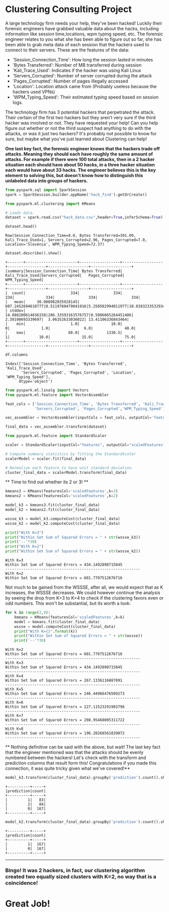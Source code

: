 # Clustering Consulting Project

A large technology firm needs your help, they've been hacked! Luckily their forensic engineers have grabbed valuable data about the hacks, including information like session time,locations, wpm typing speed, etc. The forensic engineer relates to you what she has been able to figure out so far, she has been able to grab meta data of each session that the hackers used to connect to their servers. These are the features of the data:

* 'Session_Connection_Time': How long the session lasted in minutes
* 'Bytes Transferred': Number of MB transferred during session
* 'Kali_Trace_Used': Indicates if the hacker was using Kali Linux
* 'Servers_Corrupted': Number of server corrupted during the attack
* 'Pages_Corrupted': Number of pages illegally accessed
* 'Location': Location attack came from (Probably useless because the hackers used VPNs)
* 'WPM_Typing_Speed': Their estimated typing speed based on session logs.


The technology firm has 3 potential hackers that perpetrated the attack. Their certain of the first two hackers but they aren't very sure if the third hacker was involved or not. They have requested your help! Can you help figure out whether or not the third suspect had anything to do with the attacks, or was it just two hackers? It's probably not possible to know for sure, but maybe what you've just learned about Clustering can help!

**One last key fact, the forensic engineer knows that the hackers trade off attacks. Meaning they should each have roughly the same amount of attacks. For example if there were 100 total attacks, then in a 2 hacker situation each should have about 50 hacks, in a three hacker situation each would have about 33 hacks. The engineer believes this is the key element to solving this, but doesn't know how to distinguish this unlabeled data into groups of hackers.**


```python
from pyspark.sql import SparkSession
spark = SparkSession.builder.appName('hack_find').getOrCreate()
```


```python
from pyspark.ml.clustering import KMeans

# Loads data.
dataset = spark.read.csv("hack_data.csv",header=True,inferSchema=True)
```


```python
dataset.head()
```




    Row(Session_Connection_Time=8.0, Bytes Transferred=391.09, Kali_Trace_Used=1, Servers_Corrupted=2.96, Pages_Corrupted=7.0, Location='Slovenia', WPM_Typing_Speed=72.37)




```python
dataset.describe().show()
```

    +-------+-----------------------+------------------+------------------+-----------------+------------------+------------------+
    |summary|Session_Connection_Time| Bytes Transferred|   Kali_Trace_Used|Servers_Corrupted|   Pages_Corrupted|  WPM_Typing_Speed|
    +-------+-----------------------+------------------+------------------+-----------------+------------------+------------------+
    |  count|                    334|               334|               334|              334|               334|               334|
    |   mean|     30.008982035928145| 607.2452694610777|0.5119760479041916|5.258502994011977|10.838323353293413|57.342395209580864|
    | stddev|     14.088200614636158|286.33593163576757|0.5006065264451406| 2.30190693339697|  3.06352633036022| 13.41106336843464|
    |    min|                    1.0|              10.0|                 0|              1.0|               6.0|              40.0|
    |    max|                   60.0|            1330.5|                 1|             10.0|              15.0|              75.0|
    +-------+-----------------------+------------------+------------------+-----------------+------------------+------------------+
    
    


```python
df.columns
```




    Index(['Session_Connection_Time', 'Bytes Transferred', 'Kali_Trace_Used',
           'Servers_Corrupted', 'Pages_Corrupted', 'Location', 'WPM_Typing_Speed'],
          dtype='object')




```python
from pyspark.ml.linalg import Vectors
from pyspark.ml.feature import VectorAssembler
```


```python
feat_cols = ['Session_Connection_Time', 'Bytes Transferred', 'Kali_Trace_Used',
             'Servers_Corrupted', 'Pages_Corrupted','WPM_Typing_Speed']
```


```python
vec_assembler = VectorAssembler(inputCols = feat_cols, outputCol='features')
```


```python
final_data = vec_assembler.transform(dataset)
```


```python
from pyspark.ml.feature import StandardScaler
```


```python
scaler = StandardScaler(inputCol="features", outputCol="scaledFeatures", withStd=True, withMean=False)
```


```python
# Compute summary statistics by fitting the StandardScaler
scalerModel = scaler.fit(final_data)
```


```python
# Normalize each feature to have unit standard deviation.
cluster_final_data = scalerModel.transform(final_data)
```

** Time to find out whether its 2 or 3! **


```python
kmeans3 = KMeans(featuresCol='scaledFeatures',k=3)
kmeans2 = KMeans(featuresCol='scaledFeatures',k=2)
```


```python
model_k3 = kmeans3.fit(cluster_final_data)
model_k2 = kmeans2.fit(cluster_final_data)
```


```python
wssse_k3 = model_k3.computeCost(cluster_final_data)
wssse_k2 = model_k2.computeCost(cluster_final_data)
```


```python
print("With K=3")
print("Within Set Sum of Squared Errors = " + str(wssse_k3))
print('--'*30)
print("With K=2")
print("Within Set Sum of Squared Errors = " + str(wssse_k2))
```

    With K=3
    Within Set Sum of Squared Errors = 434.1492898715845
    ------------------------------------------------------------
    With K=2
    Within Set Sum of Squared Errors = 601.7707512676716
    

Not much to be gained from the WSSSE, after all, we would expect that as K increases, the WSSSE decreases. We could however continue the analysis by seeing the drop from K=3 to K=4 to check if the clustering favors even or odd numbers. This won't be substantial, but its worth a look:


```python
for k in range(2,9):
    kmeans = KMeans(featuresCol='scaledFeatures',k=k)
    model = kmeans.fit(cluster_final_data)
    wssse = model.computeCost(cluster_final_data)
    print("With K={}".format(k))
    print("Within Set Sum of Squared Errors = " + str(wssse))
    print('--'*30)
```

    With K=2
    Within Set Sum of Squared Errors = 601.7707512676716
    ------------------------------------------------------------
    With K=3
    Within Set Sum of Squared Errors = 434.1492898715845
    ------------------------------------------------------------
    With K=4
    Within Set Sum of Squared Errors = 267.1336116887891
    ------------------------------------------------------------
    With K=5
    Within Set Sum of Squared Errors = 246.44966476509273
    ------------------------------------------------------------
    With K=6
    Within Set Sum of Squared Errors = 227.11523291903796
    ------------------------------------------------------------
    With K=7
    Within Set Sum of Squared Errors = 208.95468005311722
    ------------------------------------------------------------
    With K=8
    Within Set Sum of Squared Errors = 196.20268561839072
    ------------------------------------------------------------
    

** Nothing definitive can be said with the above, but wait! The last key fact that the engineer mentioned was that the attacks should be evenly numbered between the hackers! Let's check with the transform and prediction columns that result form this! Congratulations if you made this connection, it was quite tricky given what we've covered!**


```python
model_k3.transform(cluster_final_data).groupBy('prediction').count().show()
```

    +----------+-----+
    |prediction|count|
    +----------+-----+
    |         1|   83|
    |         2|   84|
    |         0|  167|
    +----------+-----+
    
    


```python
model_k2.transform(cluster_final_data).groupBy('prediction').count().show()
```

    +----------+-----+
    |prediction|count|
    +----------+-----+
    |         1|  167|
    |         0|  167|
    +----------+-----+
    
    

________

### Bingo! It was 2 hackers, in fact, our clustering algorithm created two equally sized clusters with K=2, no way that is a coincidence!

# Great Job!
